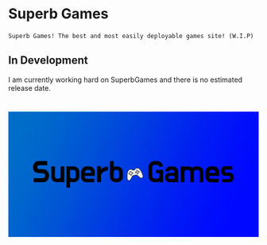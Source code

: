 # Superb Games
    Superb Games! The best and most easily deployable games site! (W.I.P)
## In Development
 I am currently working hard on SuperbGames and there is no estimated release date.
#
![s](https://raw.githubusercontent.com/HallowedSpace/SuperbGames/main/assets/img/SuperbGames.png#img)
